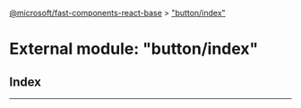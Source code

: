 [@microsoft/fast-components-react-base](../README.md) > ["button/index"](../modules/_button_index_.md)

# External module: "button/index"

## Index

---

